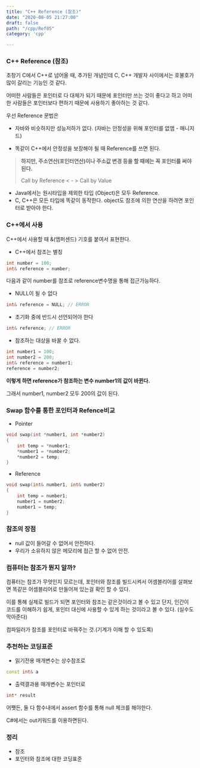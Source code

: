 ```yaml
---
title: "C++ Reference (참조)"
date: "2020-08-05 21:27:00"
draft: false
path: "/cpp/Ref05"
category: 'cpp'

---
```


### C++ Reference (참조)

초창기 C에서 C++로 넘어올 때, 추가된 개념인데 C, C++ 개발자 사이에서는 호불호가 많이 갈리는 기능인 것 같다.

어떠한 사람들은 포인터로 다 대체가 되기 때문에 포인터만 쓰는 것이 좋다고 하고 어떠한 사람들은 포인터보다 편하기 때문에 사용하기 좋아하는 것 같다.

우선 Reference 문법은

- 자바와 비슷하지만 성능저하가 없다. (자바는 안정성을 위해 포인터를 없앰 - 매니지드)

- 똑같이 C++에서 안정성을 보장해야 될 때 Reference를 쓰면 된다.

>  **하지만, 주소연산(포인터연산)이나 주소값 변경 등을 할 때에는 꼭 포인터를 써야 된다.**
>
> Call by Reference  < - > Call by Value

- Java에서는 원시타입을 제외한 타입 (Object)은 모두 Reference.
- C, C++은 모든 타입에 똑같이 동작한다.
  object도 참조에 의한 연산을 하려면 포인터로 받아야 한다.



### C++에서 사용

C++에서 사용할 때 &(엠퍼센드) 기호를 붙여서 표현한다.

- C++에서 참조는 별칭

```C++
int number = 100;
int& reference = number;
```

다음과 같이 number를 참조로 reference변수명을 통해 접근가능하다.

-  NULL이 될 수 없다

```C++
int& reference = NULL; // ERROR
```

- 초기화 중에 반드시 선언되어야 한다

```C++
int& reference; // ERROR
```

- 참조하는 대상을 바꿀 수 없다.

```C++
int number1 = 100;
int number2 = 200;
int& reference = number1;
reference = number2;
```

**이렇게 하면 reference가 참조하는 변수 number1의 값이 바뀐다.**

그래서 number1, number2 모두 200의 값이 된다.



### Swap 함수를 통한 포인터과 Refence비교

- Pointer

```C++
void swap(int *number1, int *number2)
{
    int temp = *number1;
    *number1 = *number2;
    *number2 = temp;
}
```

* Reference

```C++
void swap(int& number1, int& number2)
{
    int temp = number1;
    number1 = number2;
    number1 = temp;
}
```



### 참조의 장점

- null 값이 들어갈 수 없어서 안전하다.
- 우리가 소유하지 않은 메모리에 접근 할 수 없어 안전.



### 컴퓨터는 참조가 뭔지 알까?

컴퓨터는 참조가 무엇인지 모르는데,
포인터와 참조를 빌드시켜서 어셈블리어를 살펴보면 똑같은 어셈블리어로 만들어져 있는걸 확인 할 수 있다.

이를 통해 실제로 빌드가 되면 포인터와 참조는 같은것이라고 볼 수 있고
단지, 인간이 코드를 이해하기 쉽게, 포인터 대신에 사용할 수 있게 하는 것이라고 볼 수 있다.
(실수도 막아준다)

컴파일러가 참조를 포인터로 바꿔주는 것.(기계가 이해 할 수 있도록)



### 추천하는 코딩표준

- 읽기전용 매개변수는 상수참조로

```c++
const int& a
```

- 출력결과용 매개변수는 포인터로

```C++
int* result
```

어쨋든, 둘 다 함수내에서 assert 함수를 통해 null 체크를 해야한다.

C#에서는 out키워드를 이용하면된다.



### 정리

- 참조
- 포인터와 참조에 대한 코딩표준